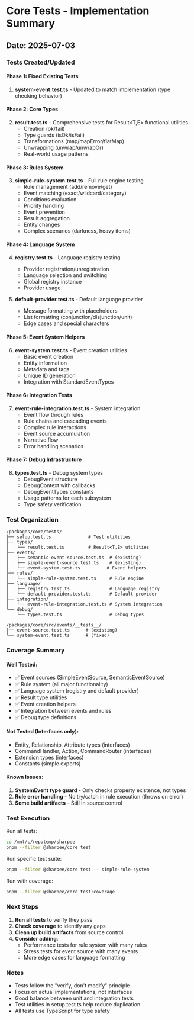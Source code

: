 # Core Tests - Implementation Summary

## Date: 2025-07-03

### Tests Created/Updated

#### Phase 1: Fixed Existing Tests
1. **system-event.test.ts** - Updated to match implementation (type checking behavior)

#### Phase 2: Core Types
2. **result.test.ts** - Comprehensive tests for Result<T,E> functional utilities
   - Creation (ok/fail)
   - Type guards (isOk/isFail)
   - Transformations (map/mapError/flatMap)
   - Unwrapping (unwrap/unwrapOr)
   - Real-world usage patterns

#### Phase 3: Rules System
3. **simple-rule-system.test.ts** - Full rule engine testing
   - Rule management (add/remove/get)
   - Event matching (exact/wildcard/category)
   - Conditions evaluation
   - Priority handling
   - Event prevention
   - Result aggregation
   - Entity changes
   - Complex scenarios (darkness, heavy items)

#### Phase 4: Language System
4. **registry.test.ts** - Language registry testing
   - Provider registration/unregistration
   - Language selection and switching
   - Global registry instance
   - Provider usage

5. **default-provider.test.ts** - Default language provider
   - Message formatting with placeholders
   - List formatting (conjunction/disjunction/unit)
   - Edge cases and special characters

#### Phase 5: Event System Helpers
6. **event-system.test.ts** - Event creation utilities
   - Basic event creation
   - Entity information
   - Metadata and tags
   - Unique ID generation
   - Integration with StandardEventTypes

#### Phase 6: Integration Tests
7. **event-rule-integration.test.ts** - System integration
   - Event flow through rules
   - Rule chains and cascading events
   - Complex rule interactions
   - Event source accumulation
   - Narrative flow
   - Error handling scenarios

#### Phase 7: Debug Infrastructure
8. **types.test.ts** - Debug system types
   - DebugEvent structure
   - DebugContext with callbacks
   - DebugEventTypes constants
   - Usage patterns for each subsystem
   - Type safety verification

### Test Organization

```
/packages/core/tests/
├── setup.test.ts              # Test utilities
├── types/
│   └── result.test.ts         # Result<T,E> utilities
├── events/
│   ├── semantic-event-source.test.ts  # (existing)
│   ├── simple-event-source.test.ts    # (existing)
│   └── event-system.test.ts          # Event helpers
├── rules/
│   └── simple-rule-system.test.ts     # Rule engine
├── language/
│   ├── registry.test.ts               # Language registry
│   └── default-provider.test.ts       # Default provider
├── integration/
│   └── event-rule-integration.test.ts # System integration
└── debug/
    └── types.test.ts                  # Debug types

/packages/core/src/events/__tests__/
├── event-source.test.ts      # (existing)
└── system-event.test.ts      # (fixed)
```

### Coverage Summary

#### Well Tested:
- ✅ Event sources (SimpleEventSource, SemanticEventSource)
- ✅ Rule system (all major functionality)
- ✅ Language system (registry and default provider)
- ✅ Result type utilities
- ✅ Event creation helpers
- ✅ Integration between events and rules
- ✅ Debug type definitions

#### Not Tested (Interfaces only):
- Entity, Relationship, Attribute types (interfaces)
- CommandHandler, Action, CommandRouter (interfaces)
- Extension types (interfaces)
- Constants (simple exports)

#### Known Issues:
1. **SystemEvent type guard** - Only checks property existence, not types
2. **Rule error handling** - No try/catch in rule execution (throws on error)
3. **Some build artifacts** - Still in source control

### Test Execution

Run all tests:
```bash
cd /mnt/c/repotemp/sharpee
pnpm --filter @sharpee/core test
```

Run specific test suite:
```bash
pnpm --filter @sharpee/core test -- simple-rule-system
```

Run with coverage:
```bash
pnpm --filter @sharpee/core test:coverage
```

### Next Steps

1. **Run all tests** to verify they pass
2. **Check coverage** to identify any gaps
3. **Clean up build artifacts** from source control
4. **Consider adding**:
   - Performance tests for rule system with many rules
   - Stress tests for event source with many events
   - More edge cases for language formatting

### Notes

- Tests follow the "verify, don't modify" principle
- Focus on actual implementations, not interfaces
- Good balance between unit and integration tests
- Test utilities in setup.test.ts help reduce duplication
- All tests use TypeScript for type safety
